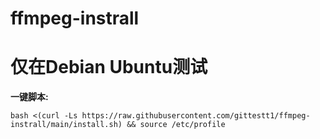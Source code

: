 # ffmpeg-instrall
# 仅在Debian Ubuntu测试
**一键脚本:**

    bash <(curl -Ls https://raw.githubusercontent.com/gittestt1/ffmpeg-instrall/main/install.sh) && source /etc/profile
